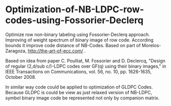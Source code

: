 # Optimization-of-NB-LDPC-row-codes-using-Fossorier-Declerq
Optimize row non-binary labeling using Fossorier-Declerq approach. Improving of weight spectrum of binary image of row code. According bounds it improve code distance of NB-Codes. Based on part of Morelos-Zaragoza, http://the-art-of-ecc.com/ .


Based on idea from paper C. Poulliat, M. Fossorier and D. Declercq, "Design of regular (2,d/sub c/)-LDPC codes over GF(q) using their binary images," in IEEE Transactions on Communications, vol. 56, no. 10, pp. 1626-1635, October 2008.


In similar way code could be applied to optimization of GLDPC Codes. Because GLDPC is could be view as just relaxed version of NB-LDPC, symbol binary image code be represented not only by companion matrix.
